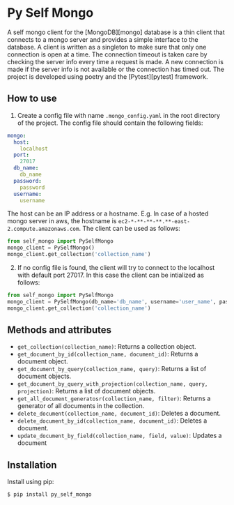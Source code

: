 Py Self Mongo
==========

A self mongo client for the [MongoDB][mongo] database is a thin client that connects to a mongo server and provides a simple interface to the database.
A client is written as a singleton to make sure that only one connection is open at a time. The connection timeout is taken care by checking the server info every time a request is made.
A new connection is made if the server info is not available or the connection has timed out. The project is developed using poetry and the [Pytest][pytest] framework.

How to use
----------
1. Create a config file with name `.mongo_config.yaml` in the root directory of the project. The config file should contain the following fields:

```yaml
mongo:
  host:
    localhost
  port:
    27017
  db_name:
    db_name
  password:
    password
  username:
    username
```
The host can be an IP address or a hostname. E.g. In case of a hosted mongo server in aws, the hostname is `ec2-*-**-**-**.**-east-2.compute.amazonaws.com`.
The client can be used as follows:

```python
from self_mongo import PySelfMongo
mongo_client = PySelfMongo()
mongo_client.get_collection('collection_name')
```

2. If no config file is found, the client will try to connect to the localhost with default port 27017. In this case the client can be intialized as follows:

```python
from self_mongo import PySelfMongo
mongo_client = PySelfMongo(db_name='db_name', username='user_name', password='password')
mongo_client.get_collection('collection_name')
```

Methods and attributes
---------------------
- `get_collection(collection_name)`: Returns a collection object.
- `get_document_by_id(collection_name, document_id)`: Returns a document object.
- `get_document_by_query(collection_name, query)`: Returns a list of document objects.
- `get_document_by_query_with_projection(collection_name, query, projection)`: Returns a list of document objects.
- `get_all_document_generatosr(collection_name, filter)`: Returns a generator of all documents in the collection.
- `delete_document(collection_name, document_id)`: Deletes a document.
- `delete_document_by_id(collection_name, document_id)`: Deletes a document.
- `update_document_by_field(collection_name, field, value)`: Updates a document

Installation
------------
Install using pip:
```bash
$ pip install py_self_mongo
```

